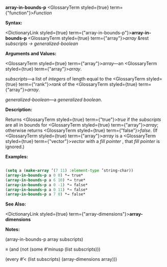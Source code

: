 **array-in-bounds-p** <GlossaryTerm styled={true} term={"function"}><i>Function</i></GlossaryTerm> 



**Syntax:** 



<DictionaryLink styled={true} term={"array-in-bounds-p"}><b>array-in-bounds-p</b></DictionaryLink> <GlossaryTerm styled={true} term={"array"}><i>array</i></GlossaryTerm> &amp;rest *subscripts → generalized-boolean* 



**Arguments and Values:** 



<GlossaryTerm styled={true} term={"array"}><i>array</i></GlossaryTerm>—an <GlossaryTerm styled={true} term={"array"}><i>array</i></GlossaryTerm>. 



*subscripts*—a list of *integers* of length equal to the <GlossaryTerm styled={true} term={"rank"}><i>rank</i></GlossaryTerm> of the <GlossaryTerm styled={true} term={"array"}><i>array</i></GlossaryTerm>. 



*generalized-boolean*—a *generalized boolean*. 



**Description:** 



Returns <GlossaryTerm styled={true} term={"true"}><i>true</i></GlossaryTerm> if the *subscripts* are all in bounds for <GlossaryTerm styled={true} term={"array"}><i>array</i></GlossaryTerm>; otherwise returns <GlossaryTerm styled={true} term={"false"}><i>false</i></GlossaryTerm>. (If <GlossaryTerm styled={true} term={"array"}><i>array</i></GlossaryTerm> is a <GlossaryTerm styled={true} term={"vector"}><i>vector</i></GlossaryTerm> with a *fill pointer* , that *fill pointer* is ignored.) 



**Examples:**
```lisp

(setq a (make-array ’(7 11) :element-type ’string-char)) 
(array-in-bounds-p a 0 0) *→ true* 
(array-in-bounds-p a 6 10) *→ true* 
(array-in-bounds-p a 0 -1) *→ false* 
(array-in-bounds-p a 0 11) *→ false* 
(array-in-bounds-p a 7 0) *→ false* 

```
**See Also:** 



<DictionaryLink styled={true} term={"array-dimensions"}><b>array-dimensions</b></DictionaryLink> 



**Notes:** 



(array-in-bounds-p array subscripts) 



*≡* (and (not (some #’minusp (list subscripts))) 



(every #’&lt; (list subscripts) (array-dimensions array))) 







 



 



